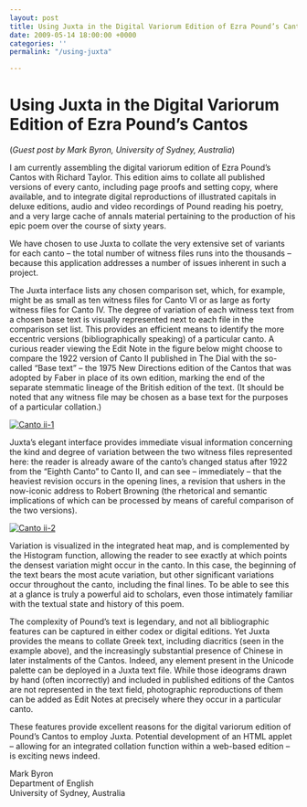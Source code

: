```yaml
---
layout: post
title: Using Juxta in the Digital Variorum Edition of Ezra Pound’s Cantos
date: 2009-05-14 18:00:00 +0000
categories: ''
permalink: "/using-juxta"

---
```

# Using Juxta in the Digital Variorum Edition of Ezra Pound’s Cantos

(_Guest post by Mark Byron, University of Sydney, Australia_)

I am currently assembling the digital variorum edition of Ezra Pound’s Cantos with Richard Taylor. This edition aims to collate all published versions of every canto, including page proofs and setting copy, where available, and to integrate digital reproductions of illustrated capitals in deluxe editions, audio and video recordings of Pound reading his poetry, and a very large cache of annals material pertaining to the production of his epic poem over the course of sixty years.

We have chosen to use Juxta to collate the very extensive set of variants for each canto – the total number of witness files runs into the thousands – because this application addresses a number of issues inherent in such a project.

The Juxta interface lists any chosen comparison set, which, for example, might be as small as ten witness files for Canto VI or as large as forty witness files for Canto IV. The degree of variation of each witness text from a chosen base text is visually represented next to each file in the comparison set list. This provides an efficient means to identify the more eccentric versions (bibliographically speaking) of a particular canto. A curious reader viewing the Edit Note in the figure below might choose to compare the 1922 version of Canto II published in The Dial with the so-called “Base text” – the 1975 New Directions edition of the Cantos that was adopted by Faber in place of its own edition, marking the end of the separate stemmatic lineage of the British edition of the text. (It should be noted that any witness file may be chosen as a base text for the purposes of a particular collation.)

[![](/wp-content/uploads/2009/05/canto-ii-1.jpg "Canto ii-1")](http://dev-juxtasoftware.pantheonsite.io/wp-content/uploads/2009/05/canto-ii-1.jpg)

Juxta’s elegant interface provides immediate visual information concerning the kind and degree of variation between the two witness files represented here: the reader is already aware of the canto’s changed status after 1922 from the “Eighth Canto” to Canto II, and can see – immediately – that the heaviest revision occurs in the opening lines, a revision that ushers in the now-iconic address to Robert Browning (the rhetorical and semantic implications of which can be processed by means of careful comparison of the two versions).

[![](/wp-content/uploads/2009/05/canto-ii-2.jpg "Canto ii-2")](http://dev-juxtasoftware.pantheonsite.io/wp-content/uploads/2009/05/canto-ii-2.jpg)

Variation is visualized in the integrated heat map, and is complemented by the Histogram function, allowing the reader to see exactly at which points the densest variation might occur in the canto. In this case, the beginning of the text bears the most acute variation, but other significant variations occur throughout the canto, including the final lines. To be able to see this at a glance is truly a powerful aid to scholars, even those intimately familiar with the textual state and history of this poem.

The complexity of Pound’s text is legendary, and not all bibliographic features can be captured in either codex or digital editions. Yet Juxta provides the means to collate Greek text, including diacritics (seen in the example above), and the increasingly substantial presence of Chinese in later instalments of the Cantos. Indeed, any element present in the Unicode palette can be deployed in a Juxta text file. While those ideograms drawn by hand (often incorrectly) and included in published editions of the Cantos are not represented in the text field, photographic reproductions of them can be added as Edit Notes at precisely where they occur in a particular canto.

These features provide excellent reasons for the digital variorum edition of Pound’s Cantos to employ Juxta. Potential development of an HTML applet – allowing for an integrated collation function within a web-based edition – is exciting news indeed.

Mark Byron  
Department of English  
University of Sydney, Australia